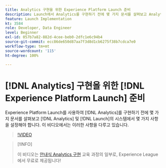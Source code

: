 ```yaml
---
title: Analytics 구현을 위한 Experience Platform Launch 준비
description: Launch에서 Analytics를 구현하기 전에 몇 가지 문서를 살펴보고 Analytics 및 Launch의 시스템에서 몇 가지 사항을 설정해야 합니다. 이 비디오에서는 이러한 사항을 다루고 있습니다.
feature: Launch Implementation
kt: 3584
role: Developer, Data Engineer
level: Beginner
exl-id: 057b7a82-882d-4cee-beb0-2dfc1e6c94b4
source-git-commit: ecc86de650d87aa7f3d8d1cb6275f38b7cdca7e0
workflow-type: tm+mt
source-wordcount: '115'
ht-degree: 100%

---
```


# [!DNL Analytics] 구현을 위한 [!DNL Experience Platform Launch] 준비

Experience Platform Launch를 사용하여 [!DNL Analytics]를 구현하기 전에 몇 가지 문서를 살펴보고 [!DNL Analytics] 및 [!DNL Launch]의 시스템에서 몇 가지 사항을 설정해야 합니다. 이 비디오에서는 이러한 사항을 다루고 있습니다.

>[!VIDEO](https://video.tv.adobe.com/v/28752/?quality=12&learn=on)

>[!INFO]
>
> 이 비디오는 [안내식 Analytics 구현](https://experienceleague.adobe.com/?recommended=Analytics-D-1-2019.1) 교육 과정의 일부로, Experience League에서 무료로 제공됩니다!
